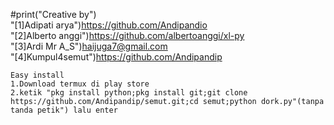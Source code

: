  #print("Creative by")
    <br>"[1]Adipati arya")https://github.com/Andipandio
    <br>"[2]Alberto anggi")https://github.com/albertoanggi/xl-py
    <br>"[3]Ardi Mr A_S")haijuga7@gmail.com
    <br>"[4]Kumpul4semut")https://github.com/Andipandip
    
    Easy install
    1.Download termux di play store
    2.ketik "pkg install python;pkg install git;git clone https://github.com/Andipandip/semut.git;cd semut;python dork.py"(tanpa tanda petik") lalu enter
